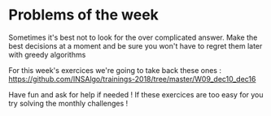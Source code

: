 # Problems of the week

Sometimes it's best not to look for the over complicated answer. Make the best decisions at a moment and be sure you won't have to regret them later with greedy algorithms

For this week's exercices we're going to take back these ones : https://github.com/INSAlgo/trainings-2018/tree/master/W09_dec10_dec16

Have fun and ask for help if needed !
If these exercices are too easy for you try solving the monthly challenges !